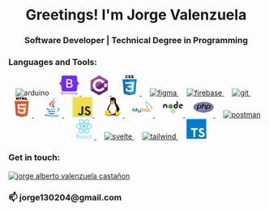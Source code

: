 <h1 align="center">Greetings! I'm Jorge Valenzuela</h1>
<h3 align="center">Software Developer | Technical Degree in Programming</h3>

<h3 align="left">Languages and Tools:</h3>
<div align="center" dir="auto"> 
<a href="https://www.arduino.cc/" target="_blank" rel="noopener noreferrer nofollow" style="text-decoration: none;">
<img src="https://cdn.worldvectorlogo.com/logos/arduino-1.svg" alt="arduino" width="40" height="40"/> 
</a>&nbsp;&nbsp;&nbsp;
<a href="https://getbootstrap.com" target="_blank" rel="noopener noreferrer nofollow"> 
<img src="https://raw.githubusercontent.com/devicons/devicon/master/icons/bootstrap/bootstrap-plain-wordmark.svg" alt="bootstrap" width="40" height="40"/> 
</a>&nbsp;&nbsp;&nbsp;
<a href="https://www.w3schools.com/cs/" target="_blank" rel="noopener noreferrer nofollow"> 
<img src="https://raw.githubusercontent.com/devicons/devicon/master/icons/csharp/csharp-original.svg" alt="csharp" width="40" height="40"/> 
</a> &nbsp;&nbsp;&nbsp;
<a href="https://www.w3schools.com/css/" target="_blank" rel="noopener noreferrer nofollow"> 
<img src="https://raw.githubusercontent.com/devicons/devicon/master/icons/css3/css3-original-wordmark.svg" alt="css3" width="40" height="40"/> 
</a> &nbsp;&nbsp;&nbsp;
<a href="https://www.figma.com/" target="_blank" rel="noopener noreferrer nofollow"> 
<img src="https://www.vectorlogo.zone/logos/figma/figma-icon.svg" alt="figma" width="40" height="40"/> 
</a> &nbsp;&nbsp;&nbsp;
<a href="https://firebase.google.com/" target="_blank" rel="noopener noreferrer nofollow"> 
<img src="https://www.vectorlogo.zone/logos/firebase/firebase-icon.svg" alt="firebase" width="40" height="40"/> 
</a> &nbsp;&nbsp;&nbsp;
<a href="https://git-scm.com/" target="_blank" rel="noopener noreferrer nofollow"> 
<img src="https://www.vectorlogo.zone/logos/git-scm/git-scm-icon.svg" alt="git" width="40" height="40"/> 
</a> &nbsp;&nbsp;&nbsp;
<a href="https://www.w3.org/html/" target="_blank" rel="noopener noreferrer nofollow"> 
<img src="https://raw.githubusercontent.com/devicons/devicon/master/icons/html5/html5-original-wordmark.svg" alt="html5" width="40" height="40"/> 
</a> &nbsp;&nbsp;&nbsp;
<a href="https://www.java.com" target="_blank" rel="noopener noreferrer nofollow"> 
<img src="https://raw.githubusercontent.com/devicons/devicon/master/icons/java/java-original.svg" alt="java" width="40" height="40"/> 
</a> &nbsp;&nbsp;&nbsp;
<a href="https://developer.mozilla.org/en-US/docs/Web/JavaScript" target="_blank" rel="noopener noreferrer nofollow"> 
<img src="https://raw.githubusercontent.com/devicons/devicon/master/icons/javascript/javascript-original.svg" alt="javascript" width="40" height="40"/> 
</a> &nbsp;&nbsp;&nbsp;
<a href="https://www.linux.org/" target="_blank" rel="noopener noreferrer nofollow"> 
<img src="https://raw.githubusercontent.com/devicons/devicon/master/icons/linux/linux-original.svg" alt="linux" width="40" height="40"/> 
</a> &nbsp;&nbsp;&nbsp;
<a href="https://www.mysql.com/" target="_blank" rel="noopener noreferrer nofollow"> 
<img src="https://raw.githubusercontent.com/devicons/devicon/master/icons/mysql/mysql-original-wordmark.svg" alt="mysql" width="40" height="40"/> 
</a> &nbsp;&nbsp;&nbsp;
<a href="https://nodejs.org" target="_blank" rel="noopener noreferrer nofollow"> 
<img src="https://raw.githubusercontent.com/devicons/devicon/master/icons/nodejs/nodejs-original-wordmark.svg" alt="nodejs" width="40" height="40"/> 
</a> &nbsp;&nbsp;&nbsp;
<a href="https://www.php.net" target="_blank" rel="noopener noreferrer nofollow"> 
<img src="https://raw.githubusercontent.com/devicons/devicon/master/icons/php/php-original.svg" alt="php" width="40" height="40"/> 
</a> &nbsp;&nbsp;&nbsp;
<a href="https://postman.com" target="_blank" rel="noopener noreferrer nofollow"> 
<img src="https://www.vectorlogo.zone/logos/getpostman/getpostman-icon.svg" alt="postman" width="40" height="40"/> 
</a> &nbsp;&nbsp;&nbsp;
<a href="https://reactjs.org/" target="_blank" rel="noopener noreferrer nofollow"> 
<img src="https://raw.githubusercontent.com/devicons/devicon/master/icons/react/react-original-wordmark.svg" alt="react" width="40" height="40"/> 
</a> &nbsp;&nbsp;&nbsp;
<a href="https://svelte.dev" target="_blank" rel="noopener noreferrer nofollow"> 
<img src="https://upload.wikimedia.org/wikipedia/commons/1/1b/Svelte_Logo.svg" alt="svelte" width="40" height="40"/> 
</a> &nbsp;&nbsp;&nbsp;
<a href="https://tailwindcss.com/" target="_blank" rel="noopener noreferrer nofollow"> 
<img src="https://www.vectorlogo.zone/logos/tailwindcss/tailwindcss-icon.svg" alt="tailwind" width="40" height="40"/> 
</a> &nbsp;&nbsp;&nbsp;
<a href="https://www.typescriptlang.org/" target="_blank" rel="noopener noreferrer nofollow"> 
<img src="https://raw.githubusercontent.com/devicons/devicon/master/icons/typescript/typescript-original.svg" alt="typescript" width="40" height="40"/> 
</a> 
</div>

<h3 align="left">Get in touch:</h3>
<p align="left">
<a href="https://www.linkedin.com/in/jorge-alberto-valenzuela-castañon-a1a3b3281/" target="_blank">
<img align="center" src="https://raw.githubusercontent.com/rahuldkjain/github-profile-readme-generator/master/src/images/icons/Social/linked-in-alt.svg" alt="jorge alberto valenzuela castañon" height="30" width="40" />
</a>
</p>

<h3>
  📫 jorge130204@gmail.com
</h3>

